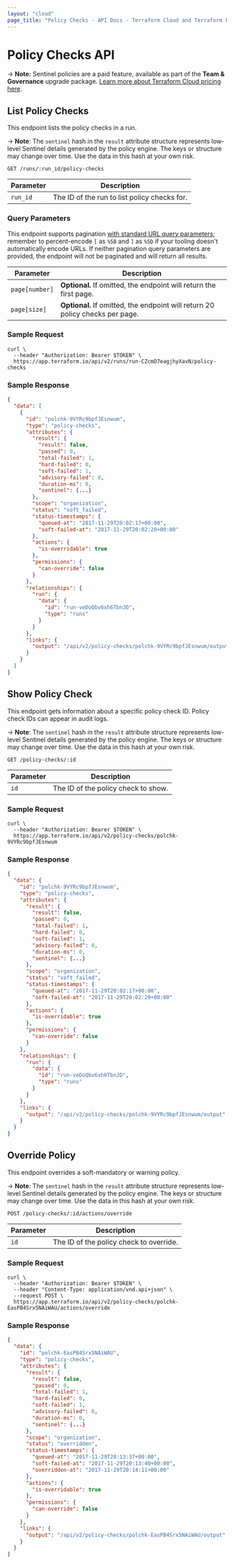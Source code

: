 ```yaml
---
layout: "cloud"
page_title: "Policy Checks - API Docs - Terraform Cloud and Terraform Enterprise"
---
```


[200]: https://developer.mozilla.org/en-US/docs/Web/HTTP/Status/200
[201]: https://developer.mozilla.org/en-US/docs/Web/HTTP/Status/201
[202]: https://developer.mozilla.org/en-US/docs/Web/HTTP/Status/202
[204]: https://developer.mozilla.org/en-US/docs/Web/HTTP/Status/204
[400]: https://developer.mozilla.org/en-US/docs/Web/HTTP/Status/400
[401]: https://developer.mozilla.org/en-US/docs/Web/HTTP/Status/401
[403]: https://developer.mozilla.org/en-US/docs/Web/HTTP/Status/403
[404]: https://developer.mozilla.org/en-US/docs/Web/HTTP/Status/404
[409]: https://developer.mozilla.org/en-US/docs/Web/HTTP/Status/409
[412]: https://developer.mozilla.org/en-US/docs/Web/HTTP/Status/412
[422]: https://developer.mozilla.org/en-US/docs/Web/HTTP/Status/422
[429]: https://developer.mozilla.org/en-US/docs/Web/HTTP/Status/429
[500]: https://developer.mozilla.org/en-US/docs/Web/HTTP/Status/500
[504]: https://developer.mozilla.org/en-US/docs/Web/HTTP/Status/504
[JSON API document]: /docs/cloud/api/index.html#json-api-documents
[JSON API error object]: https://jsonapi.org/format/#error-objects

# Policy Checks API

-> **Note:** Sentinel policies are a paid feature, available as part of the **Team & Governance** upgrade package. [Learn more about Terraform Cloud pricing here](https://www.hashicorp.com/products/terraform/pricing).

## List Policy Checks

This endpoint lists the policy checks in a run.

-> **Note**: The `sentinel` hash in the `result` attribute structure represents low-level Sentinel details generated by the policy engine. The keys or structure may change over time. Use the data in this hash at your own risk.

`GET /runs/:run_id/policy-checks`

Parameter | Description
----------|------------
`run_id`  | The ID of the run to list policy checks for.

### Query Parameters

This endpoint supports pagination [with standard URL query parameters](./index.html#query-parameters); remember to percent-encode `[` as `%5B` and `]` as `%5D` if your tooling doesn't automatically encode URLs.  If neither pagination query parameters are provided, the endpoint will not be paginated and will return all results.

Parameter                   | Description
----------------------------|------------
`page[number]`              | **Optional.** If omitted, the endpoint will return the first page.
`page[size]`                | **Optional.** If omitted, the endpoint will return 20 policy checks per page.

### Sample Request

```shell
curl \
  --header "Authorization: Bearer $TOKEN" \
  https://app.terraform.io/api/v2/runs/run-CZcmD7eagjhyXavN/policy-checks
```

### Sample Response

```json
{
  "data": [
    {
      "id": "polchk-9VYRc9bpfJEsnwum",
      "type": "policy-checks",
      "attributes": {
        "result": {
          "result": false,
          "passed": 0,
          "total-failed": 1,
          "hard-failed": 0,
          "soft-failed": 1,
          "advisory-failed": 0,
          "duration-ms": 0,
          "sentinel": {...}
        },
        "scope": "organization",
        "status": "soft_failed",
        "status-timestamps": {
          "queued-at": "2017-11-29T20:02:17+00:00",
          "soft-failed-at": "2017-11-29T20:02:20+00:00"
        },
        "actions": {
          "is-overridable": true
        },
        "permissions": {
          "can-override": false
        }
      },
      "relationships": {
        "run": {
          "data": {
            "id": "run-veDoQbv6xh6TbnJD",
            "type": "runs"
          }
        }
      },
      "links": {
        "output": "/api/v2/policy-checks/polchk-9VYRc9bpfJEsnwum/output"
      }
    }
  ]
}
```

## Show Policy Check

This endpoint gets information about a specific policy check ID. Policy check IDs can appear in audit logs.

-> **Note**: The `sentinel` hash in the `result` attribute structure represents low-level Sentinel details generated by the policy engine. The keys or structure may change over time. Use the data in this hash at your own risk.

`GET /policy-checks/:id`

Parameter | Description
----------|------------
`id`      | The ID of the policy check to show.

### Sample Request

```shell
curl \
  --header "Authorization: Bearer $TOKEN" \
  https://app.terraform.io/api/v2/policy-checks/polchk-9VYRc9bpfJEsnwum
```

### Sample Response

```json
{
  "data": {
    "id": "polchk-9VYRc9bpfJEsnwum",
    "type": "policy-checks",
    "attributes": {
      "result": {
        "result": false,
        "passed": 0,
        "total-failed": 1,
        "hard-failed": 0,
        "soft-failed": 1,
        "advisory-failed": 0,
        "duration-ms": 0,
        "sentinel": {...}
      },
      "scope": "organization",
      "status": "soft_failed",
      "status-timestamps": {
        "queued-at": "2017-11-29T20:02:17+00:00",
        "soft-failed-at": "2017-11-29T20:02:20+00:00"
      },
      "actions": {
        "is-overridable": true
      },
      "permissions": {
        "can-override": false
      }
    },
    "relationships": {
      "run": {
        "data": {
          "id": "run-veDoQbv6xh6TbnJD",
          "type": "runs"
        }
      }
    },
    "links": {
      "output": "/api/v2/policy-checks/polchk-9VYRc9bpfJEsnwum/output"
    }
  }
}
```

## Override Policy

This endpoint overrides a soft-mandatory or warning policy.

-> **Note**: The `sentinel` hash in the `result` attribute structure represents low-level Sentinel details generated by the policy engine. The keys or structure may change over time. Use the data in this hash at your own risk.

`POST /policy-checks/:id/actions/override`

Parameter | Description
----------|------------
`id`      | The ID of the policy check to override.

### Sample Request

```shell
curl \
  --header "Authorization: Bearer $TOKEN" \
  --header "Content-Type: application/vnd.api+json" \
  --request POST \
  https://app.terraform.io/api/v2/policy-checks/polchk-EasPB4Srx5NAiWAU/actions/override
```

### Sample Response

```json
{
  "data": {
    "id": "polchk-EasPB4Srx5NAiWAU",
    "type": "policy-checks",
    "attributes": {
      "result": {
        "result": false,
        "passed": 0,
        "total-failed": 1,
        "hard-failed": 0,
        "soft-failed": 1,
        "advisory-failed": 0,
        "duration-ms": 0,
        "sentinel": {...}
      },
      "scope": "organization",
      "status": "overridden",
      "status-timestamps": {
        "queued-at": "2017-11-29T20:13:37+00:00",
        "soft-failed-at": "2017-11-29T20:13:40+00:00",
        "overridden-at": "2017-11-29T20:14:11+00:00"
      },
      "actions": {
        "is-overridable": true
      },
      "permissions": {
        "can-override": false
      }
    },
    "links": {
      "output": "/api/v2/policy-checks/polchk-EasPB4Srx5NAiWAU/output"
    }
  }
}
```
